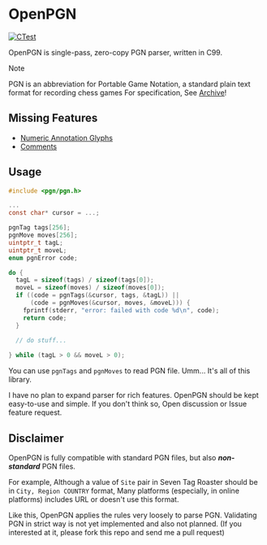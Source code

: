 # OpenPGN

[![CTest](https://github.com/openpgn/openpgn/actions/workflows/ctest.yml/badge.svg)](https://github.com/openpgn/openpgn/actions/workflows/ctest.yml)

OpenPGN is single-pass, zero-copy PGN parser, written in C99.

> [!NOTE]
> PGN is an abbreviation for Portable Game Notation, a standard plain text format for recording chess games
> For specification,
> See [Archive](https://ia802908.us.archive.org/26/items/pgn-standard-1994-03-12/PGN_standard_1994-03-12.txt)!

## Missing Features

- [Numeric Annotation Glyphs](https://en.wikipedia.org/wiki/Portable_Game_Notation#Numeric_Annotation_Glyphs)
- [Comments](https://en.wikipedia.org/wiki/Portable_Game_Notation#Comments)

## Usage

```c
#include <pgn/pgn.h>

...
const char* cursor = ...;

pgnTag tags[256];
pgnMove moves[256];
uintptr_t tagL;
uintptr_t moveL;
enum pgnError code;

do {
  tagL = sizeof(tags) / sizeof(tags[0]);
  moveL = sizeof(moves) / sizeof(moves[0]);
  if ((code = pgnTags(&cursor, tags, &tagL)) ||
      (code = pgnMoves(&cursor, moves, &moveL))) {
    fprintf(stderr, "error: failed with code %d\n", code);
    return code;
  }
  
  // do stuff...

} while (tagL > 0 && moveL > 0);
```

You can use `pgnTags` and `pgnMoves` to read PGN file.
Umm... It's all of this library.

I have no plan to expand parser for rich features.
OpenPGN should be kept easy-to-use and simple.
If you don't think so, Open discussion or Issue feature request.

## Disclaimer

OpenPGN is fully compatible with standard PGN files, but also *<b>non-standard</b>* PGN files.

For example, Although a value of `Site` pair in Seven Tag Roaster should be in `City, Region COUNTRY` format,
Many platforms (especially, in online platforms) includes URL or doesn't use this format.

Like this, OpenPGN applies the rules very loosely to parse PGN.
Validating PGN in strict way is not yet implemented and also not planned.
(If you interested at it, please fork this repo and send me a pull request)
